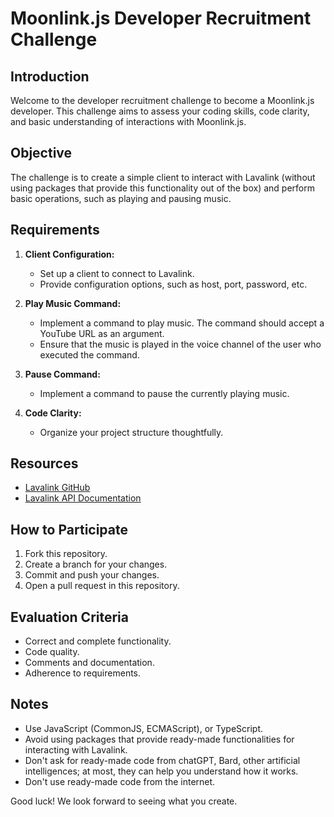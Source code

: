 # Moonlink.js Developer Recruitment Challenge

## Introduction
Welcome to the developer recruitment challenge to become a Moonlink.js developer. This challenge aims to assess your coding skills, code clarity, and basic understanding of interactions with Moonlink.js.

## Objective
The challenge is to create a simple client to interact with Lavalink (without using packages that provide this functionality out of the box) and perform basic operations, such as playing and pausing music.

## Requirements

1. **Client Configuration:**
   - Set up a client to connect to Lavalink.
   - Provide configuration options, such as host, port, password, etc.

2. **Play Music Command:**
   - Implement a command to play music. The command should accept a YouTube URL as an argument.
   - Ensure that the music is played in the voice channel of the user who executed the command.

3. **Pause Command:**
   - Implement a command to pause the currently playing music.

4. **Code Clarity:**
   - Organize your project structure thoughtfully.

## Resources
- [Lavalink GitHub](https://github.com/lavalink-devs/Lavalink)
- [Lavalink API Documentation](https://github.com/lavalink-devs/Lavalink/blob/master/IMPLEMENTATION.md)

## How to Participate
1. Fork this repository.
2. Create a branch for your changes.
3. Commit and push your changes.
4. Open a pull request in this repository.

## Evaluation Criteria
- Correct and complete functionality.
- Code quality.
- Comments and documentation.
- Adherence to requirements.

## Notes
- Use JavaScript (CommonJS, ECMAScript), or TypeScript.
- Avoid using packages that provide ready-made functionalities for interacting with Lavalink.
- Don't ask for ready-made code from chatGPT, Bard, other artificial intelligences; at most, they can help you understand how it works.
- Don't use ready-made code from the internet.

Good luck! We look forward to seeing what you create.